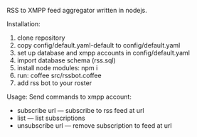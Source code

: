 RSS to XMPP feed aggregator written in nodejs.

Installation:
1. clone repository
2. copy config/default.yaml-default to config/default.yaml
3. set up database and xmpp accounts in config/default.yaml
4. import database schema (rss.sql)
5. install node modules: npm i
6. run: coffee src/rssbot.coffee
7. add rss bot to your roster

Usage:
Send commands to xmpp account:
* subscribe url — subscribe to rss feed at url
* list — list subscriptions
* unsubscribe url — remove subscription to feed at url
